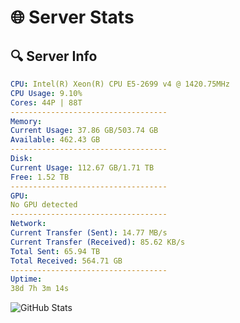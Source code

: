 # 🌐 Server Stats
## 🔍 Server Info
```yaml
CPU: Intel(R) Xeon(R) CPU E5-2699 v4 @ 1420.75MHz
CPU Usage: 9.10%
Cores: 44P | 88T
-----------------------------------
Memory:
Current Usage: 37.86 GB/503.74 GB
Available: 462.43 GB
-----------------------------------
Disk:
Current Usage: 112.67 GB/1.71 TB
Free: 1.52 TB
-----------------------------------
GPU:
No GPU detected
-----------------------------------
Network:
Current Transfer (Sent): 14.77 MB/s
Current Transfer (Received): 85.62 KB/s
Total Sent: 65.94 TB
Total Received: 564.71 GB
-----------------------------------
Uptime:
38d 7h 3m 14s
```
![GitHub Stats](https://img.shields.io/badge/Updated-2025-04-15_04:26:03-blue)